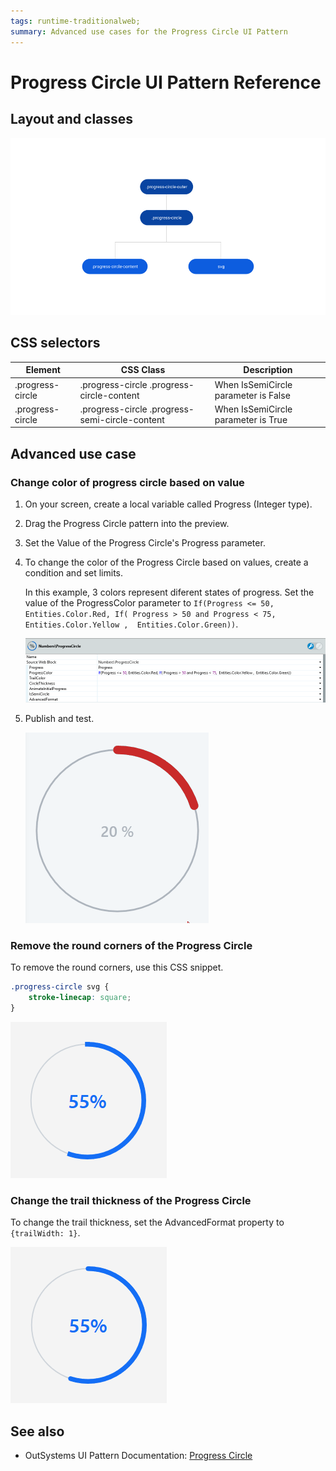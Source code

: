 ```yaml
---
tags: runtime-traditionalweb; 
summary: Advanced use cases for the Progress Circle UI Pattern
---
```


# Progress Circle UI Pattern Reference

## Layout and classes

![](<images/progresscircle-image-3.png?width=650>)

## CSS selectors

| **Element** |  **CSS Class** |  **Description**  |
| --- | --- | --- |
| .progress-circle | .progress-circle .progress-circle-content |  When IsSemiCircle parameter is False  |
| .progress-circle | .progress-circle .progress-semi-circle-content |  When IsSemiCircle parameter is True  |

## Advanced use case

### Change color of progress circle based on value

1. On your screen, create a local variable called Progress (Integer type).

1. Drag the Progress Circle pattern into the preview.

1. Set the Value of the Progress Circle's Progress parameter.

1. To change the color of the Progress Circle based on values, create a condition and set limits. 

    In this example, 3 colors represent diferent states of progress. Set the value of the ProgressColor parameter to `If(Progress <= 50, Entities.Color.Red, If( Progress > 50 and Progress < 75,  Entities.Color.Yellow ,  Entities.Color.Green))`.
    
    ![](<images/progresscircle-image-4.png>)

1. Publish and test.

    ![](<images/progresscircle-image-5.gif>)

### Remove the round corners of the Progress Circle

To remove the round corners, use this CSS snippet.

```css
.progress-circle svg {
    stroke-linecap: square;
}
```
![](<images/progresscircle-image-6.png>)

### Change the trail thickness of the Progress Circle

To change the trail thickness, set the AdvancedFormat property to `{trailWidth: 1}`.

![](<images/progresscircle-image-7.png>)


 ## See also

* OutSystems UI Pattern Documentation: [Progress Circle](https://success.outsystems.com/Documentation/11/Developing_an_Application/Design_UI/Patterns/Using_Web_Patterns/Numbers/ProgressCircle)

